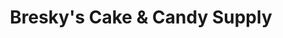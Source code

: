 ---
title: "Bresky's Cake & Candy Supply"
url: /mcadoo/breskys-cake-und-candy-supply/
shop: Bäckerei
---